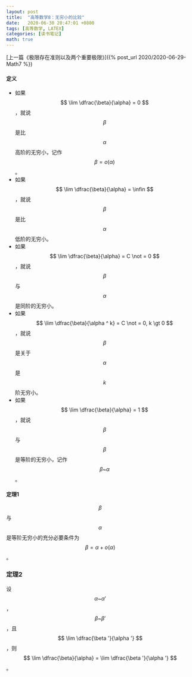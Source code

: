 ```yaml
---
layout: post
title:  "高等数学8：无穷小的比较"
date:   2020-06-30 20:47:01 +0800
tags: [高等数学, LATEX]
categories: [读书笔记]
math: true
---
```


[上一篇《极限存在准则以及两个重要极限》]({% post_url 2020/2020-06-29-Math7 %})

#### 定义

- 如果<span> $$ \lim \dfrac{\beta}{\alpha} = 0 $$ </span> ，就说<span> $$ \beta $$ </span>是比<span> $$ \alpha $$ </span>高阶的无穷小，记作<span> $$ \beta = o(\alpha) $$ </span>。
- 如果<span> $$ \lim \dfrac{\beta}{\alpha} = \infin $$ </span>，就说<span> $$ \beta $$ </span>是比<span> $$ \alpha $$ </span>低阶的无穷小。
- 如果<span> $$ \lim \dfrac{\beta}{\alpha} = C \not = 0 $$ </span>，就说<span> $$ \beta $$ </span>与<span> $$ \alpha $$ </span>是同阶的无穷小。 
- 如果<span> $$ \lim \dfrac{\beta}{\alpha ^ k} = C \not = 0, k \gt 0 $$ </span>，就说<span> $$ \beta $$ </span>是关于<span> $$ \alpha $$ </span>是<span> $$ k $$ </span>阶无穷小。 
- 如果<span> $$ \lim \dfrac{\beta}{\alpha} = 1 $$ </span>，就说<span> $$ \beta $$ </span>与<span> $$ \beta $$ </span>是等阶的无穷小，记作<span> $$ \beta \text{\textasciitilde} \alpha $$ </span>。


#### 定理1

<span> $$ \beta $$ </span>与<span> $$ \alpha $$ </span>是等阶无穷小的充分必要条件为<span> $$ \beta = \alpha + o(\alpha) $$ </span>。

### 定理2

设<span> $$ \alpha \text{\textasciitilde} \alpha ' $$ </span>，<span> $$ \beta \text{\textasciitilde} \beta ' $$ </span>，且<span> $$ \lim \dfrac{\beta '}{\alpha '}  $$ </span>，则 <span> $$ \lim \dfrac{\beta}{\alpha} = \lim \dfrac{\beta '}{\alpha '}  $$ </span>。

